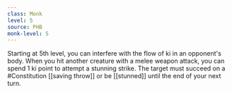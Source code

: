 ```yaml
---
class: Monk
level: 5
source: PHB
monk-level: 5
---
```


Starting at 5th level, you can interfere with the flow of ki in an opponent's body. When you hit another creature with a melee weapon attack, you can spend 1 ki point to attempt a stunning strike. The target must succeed on a #Constitution [[saving throw]] or be [[stunned]] until the end of your next turn.
